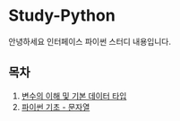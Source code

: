 # Study-Python
안녕하세요 인터페이스 파이썬 스터디 내용입니다.


## 목차
1. [변수의 이해 및 기본 데이터 타입](https://github.com/sejonginterface/Study-Python/blob/master/%EB%B3%80%EC%88%98%EC%9D%98%20%EC%9D%B4%ED%95%B4%20%EB%B0%8F%20%EA%B8%B0%EB%B3%B8%20%EB%8D%B0%EC%9D%B4%ED%84%B0%20%ED%83%80%EC%9E%85.ipynb)
2. [파이썬 기초 - 문자열](https://github.com/sejonginterface/Study-Python/blob/master/%EB%AC%B8%EC%9E%90%EC%97%B4%20.ipynb)
